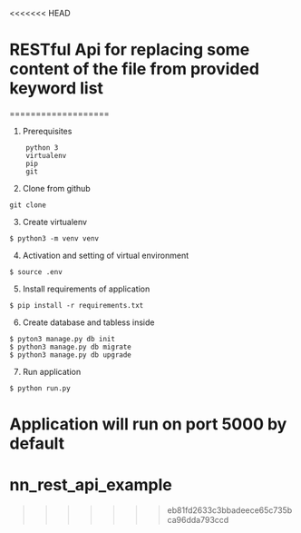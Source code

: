 <<<<<<< HEAD
# RESTful Api for replacing some content of the file from provided keyword list


===================
1. Prerequisites
```
    python 3
    virtualenv
    pip
    git
```
2. Clone from github
```
git clone 
```

3. Create virtualenv
```
$ python3 -m venv venv
```

4. Activation and setting of virtual environment 
```
$ source .env
```

5. Install requirements of application
```
$ pip install -r requirements.txt
```

6. Create database and tabless inside
```
$ pyton3 manage.py db init
$ python3 manage.py db migrate
$ python3 manage.py db upgrade
```
7. Run application
```
$ python run.py
```

Application will run on port 5000 by default
=======
# nn_rest_api_example
>>>>>>> eb81fd2633c3bbadeece65c735bca96dda793ccd
